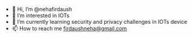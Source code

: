 - 👋 Hi, I’m @nehafirdaush
- 👀 I’m interested in IOTs
- 🌱 I’m currently learning security and privacy challenges in IOTs device
- 📫 How to reach me firdaushneha@gmail.com

<!---
nehafirdaush/nehafirdaush is a ✨ special ✨ repository because its `README.md` (this file) appears on your GitHub profile.
You can click the Preview link to take a look at your changes.
--->
